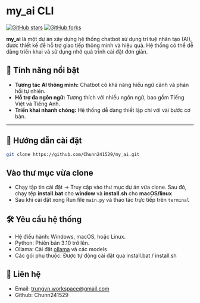 ﻿# my_ai CLI 

[![GitHub stars](https://img.shields.io/github/stars/Chunn241529/my_ai?style=social)](https://github.com/Chunn241529/my_ai/stargazers)
[![GitHub forks](https://img.shields.io/github/forks/Chunn241529/my_ai?style=social)](https://github.com/Chunn241529/my_ai/network)
<!-- [![License](https://img.shields.io/badge/license-MIT-blue.svg)](https://github.com/Chunn241529/my_ai/blob/main/LICENSE) -->

**my_ai** là một dự án xây dựng hệ thống chatbot sử dụng trí tuệ nhân tạo (AI), được thiết kế để hỗ trợ giao tiếp thông minh và hiệu quả. Hệ thống có thể dễ dàng triển khai và sử dụng nhờ quá trình cài đặt đơn giản.

## 🌟 Tính năng nổi bật
- **Tương tác AI thông minh:** Chatbot có khả năng hiểu ngữ cảnh và phản hồi tự nhiên.  
- **Hỗ trợ đa ngôn ngữ:** Tương thích với nhiều ngôn ngữ, bao gồm Tiếng Việt và Tiếng Anh.  
- **Triển khai nhanh chóng:** Hệ thống dễ dàng thiết lập chỉ với vài bước cơ bản.  

---

## 🚀 Hướng dẫn cài đặt


```bash
git clone https://github.com/Chunn241529/my_ai.git
```
## Vào thư mục vừa clone
- Chạy tập tin cài đặt -> Truy cập vào thư mục dự án vừa clone. Sau đó, chạy tệp **install.bat** cho **window** và **install.sh** cho **macOS/linux**
- Sau khi cài đặt xong Run file `main.py` và thao tác trực tiếp trên `terminal`

## 🛠 Yêu cầu hệ thống
- Hệ điều hành: Windows, macOS, hoặc Linux.
- Python: Phiên bản 3.10 trở lên.
- Ollama: Cài đặt [ollama](https://ollama.com/download/OllamaSetup.exe) và các models
- Các gói phụ thuộc: Được tự động cài đặt qua install.bat / install.sh

## 📧 Liên hệ
- Email: trungvn.workspace@gmail.com
- Github: Chunn241529

